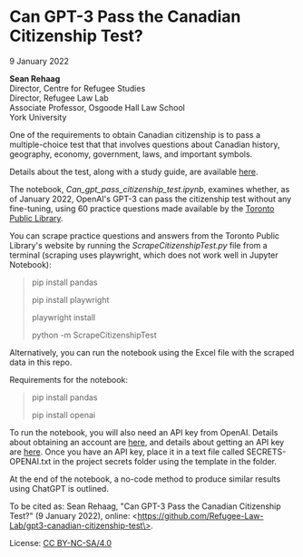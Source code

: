 # Can GPT-3 Pass the Canadian Citizenship Test?

9 January 2022

**Sean Rehaag**\
Director, Centre for Refugee Studies\
Director, Refugee Law Lab\
Associate Professor, Osgoode Hall Law School\
York University

One of the requirements to obtain Canadian citizenship is to pass a multiple-choice test that that involves questions about Canadian history, geography, economy, government, laws, and important symbols.

Details about the test, along with a study guide, are available [here](https://www.canada.ca/en/immigration-refugees-citizenship/services/canadian-citizenship/become-canadian-citizen/citizenship-test.html).

The notebook, *Can_gpt_pass_citizenship_test.ipynb*, examines whether, as of January 2022, OpenAI's GPT-3 can pass the citizenship test without any fine-tuning, using 60 practice questions made available by the [Toronto Public Library](https://www.torontopubliclibrary.ca/new-to-canada/citizenship.jsp).

You can scrape practice questions and answers from the Toronto Public Library's website by running the *ScrapeCitizenshipTest.py* file from a terminal (scraping uses playwright, which does not work well in Jupyter Notebook):

>pip install pandas
>
>pip install playwright
>
>playwright install
>
>python -m ScrapeCitizenshipTest

Alternatively, you can run the notebook using the Excel file with the scraped data in this repo.

Requirements for the notebook:

>pip install pandas
> 
>pip install openai

To run the notebook, you will also need an API key from OpenAI. Details about obtaining an account are [here](https://beta.openai.com/signup), and details about getting an API key are [here](https://help.openai.com/en/articles/4936850-where-do-i-find-my-secret-api-key). Once you have an API key, place it in a text file called SECRETS-OPENAI.txt in the project secrets folder using the template in the folder.

At the end of the notebook, a no-code method to produce similar results using ChatGPT is outlined.

To be cited as: Sean Rehaag, "Can GPT-3 Pass the Canadian Citizenship Test?" (9 January 2022), online: \<https://github.com/Refugee-Law-Lab/gpt3-canadian-citizenship-test\>.

License: [CC BY-NC-SA/4.0](https://creativecommons.org/licenses/by-nc-sa/4.0)